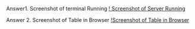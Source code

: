 Answer1. Screenshot of terminal Running
[! Screenshot of Server Running](./Screenshot%202023-02-01%20at%209.20.11%20AM.png)

Answer 2. Screenshot of Table in Browser
[!Screenshot of Table in Browser](./Screenshot%202023-02-01%20at%209.21.32%20AM.png)
